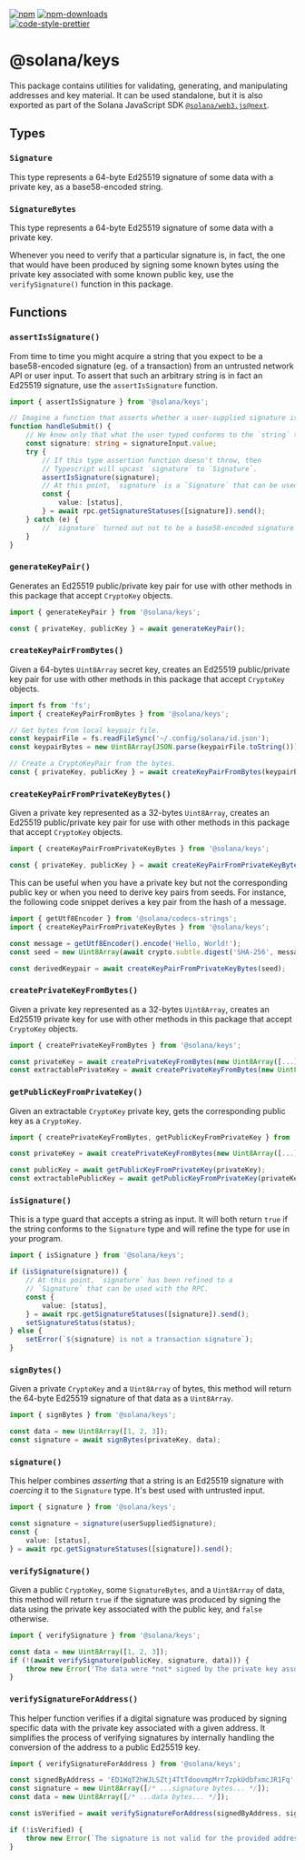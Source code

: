 [![npm][npm-image]][npm-url]
[![npm-downloads][npm-downloads-image]][npm-url]
<br />
[![code-style-prettier][code-style-prettier-image]][code-style-prettier-url]

[code-style-prettier-image]: https://img.shields.io/badge/code_style-prettier-ff69b4.svg?style=flat-square
[code-style-prettier-url]: https://github.com/prettier/prettier
[npm-downloads-image]: https://img.shields.io/npm/dm/@solana/keys/next.svg?style=flat
[npm-image]: https://img.shields.io/npm/v/@solana/keys/next.svg?style=flat
[npm-url]: https://www.npmjs.com/package/@solana/keys/v/next

# @solana/keys

This package contains utilities for validating, generating, and manipulating addresses and key material. It can be used standalone, but it is also exported as part of the Solana JavaScript SDK [`@solana/web3.js@next`](https://github.com/solana-labs/solana-web3.js/tree/master/packages/library).

## Types

### `Signature`

This type represents a 64-byte Ed25519 signature of some data with a private key, as a base58-encoded string.

### `SignatureBytes`

This type represents a 64-byte Ed25519 signature of some data with a private key.

Whenever you need to verify that a particular signature is, in fact, the one that would have been produced by signing some known bytes using the private key associated with some known public key, use the `verifySignature()` function in this package.

## Functions

### `assertIsSignature()`

From time to time you might acquire a string that you expect to be a base58-encoded signature (eg. of a transaction) from an untrusted network API or user input. To assert that such an arbitrary string is in fact an Ed25519 signature, use the `assertIsSignature` function.

```ts
import { assertIsSignature } from '@solana/keys';

// Imagine a function that asserts whether a user-supplied signature is valid or not.
function handleSubmit() {
    // We know only that what the user typed conforms to the `string` type.
    const signature: string = signatureInput.value;
    try {
        // If this type assertion function doesn't throw, then
        // Typescript will upcast `signature` to `Signature`.
        assertIsSignature(signature);
        // At this point, `signature` is a `Signature` that can be used with the RPC.
        const {
            value: [status],
        } = await rpc.getSignatureStatuses([signature]).send();
    } catch (e) {
        // `signature` turned out not to be a base58-encoded signature
    }
}
```

### `generateKeyPair()`

Generates an Ed25519 public/private key pair for use with other methods in this package that accept `CryptoKey` objects.

```ts
import { generateKeyPair } from '@solana/keys';

const { privateKey, publicKey } = await generateKeyPair();
```

### `createKeyPairFromBytes()`

Given a 64-bytes `Uint8Array` secret key, creates an Ed25519 public/private key pair for use with other methods in this package that accept `CryptoKey` objects.

```ts
import fs from 'fs';
import { createKeyPairFromBytes } from '@solana/keys';

// Get bytes from local keypair file.
const keypairFile = fs.readFileSync('~/.config/solana/id.json');
const keypairBytes = new Uint8Array(JSON.parse(keypairFile.toString()));

// Create a CryptoKeyPair from the bytes.
const { privateKey, publicKey } = await createKeyPairFromBytes(keypairBytes);
```

### `createKeyPairFromPrivateKeyBytes()`

Given a private key represented as a 32-bytes `Uint8Array`, creates an Ed25519 public/private key pair for use with other methods in this package that accept `CryptoKey` objects.

```ts
import { createKeyPairFromPrivateKeyBytes } from '@solana/keys';

const { privateKey, publicKey } = await createKeyPairFromPrivateKeyBytes(new Uint8Array([...]));
```

This can be useful when you have a private key but not the corresponding public key or when you need to derive key pairs from seeds. For instance, the following code snippet derives a key pair from the hash of a message.

```ts
import { getUtf8Encoder } from '@solana/codecs-strings';
import { createKeyPairFromPrivateKeyBytes } from '@solana/keys';

const message = getUtf8Encoder().encode('Hello, World!');
const seed = new Uint8Array(await crypto.subtle.digest('SHA-256', message));

const derivedKeypair = await createKeyPairFromPrivateKeyBytes(seed);
```

### `createPrivateKeyFromBytes()`

Given a private key represented as a 32-bytes `Uint8Array`, creates an Ed25519 private key for use with other methods in this package that accept `CryptoKey` objects.

```ts
import { createPrivateKeyFromBytes } from '@solana/keys';

const privateKey = await createPrivateKeyFromBytes(new Uint8Array([...]));
const extractablePrivateKey = await createPrivateKeyFromBytes(new Uint8Array([...]), true);
```

### `getPublicKeyFromPrivateKey()`

Given an extractable `CryptoKey` private key, gets the corresponding public key as a `CryptoKey`.

```ts
import { createPrivateKeyFromBytes, getPublicKeyFromPrivateKey } from '@solana/keys';

const privateKey = await createPrivateKeyFromBytes(new Uint8Array([...]), true);

const publicKey = await getPublicKeyFromPrivateKey(privateKey);
const extractablePublicKey = await getPublicKeyFromPrivateKey(privateKey, true);
```

### `isSignature()`

This is a type guard that accepts a string as input. It will both return `true` if the string conforms to the `Signature` type and will refine the type for use in your program.

```ts
import { isSignature } from '@solana/keys';

if (isSignature(signature)) {
    // At this point, `signature` has been refined to a
    // `Signature` that can be used with the RPC.
    const {
        value: [status],
    } = await rpc.getSignatureStatuses([signature]).send();
    setSignatureStatus(status);
} else {
    setError(`${signature} is not a transaction signature`);
}
```

### `signBytes()`

Given a private `CryptoKey` and a `Uint8Array` of bytes, this method will return the 64-byte Ed25519 signature of that data as a `Uint8Array`.

```ts
import { signBytes } from '@solana/keys';

const data = new Uint8Array([1, 2, 3]);
const signature = await signBytes(privateKey, data);
```

### `signature()`

This helper combines _asserting_ that a string is an Ed25519 signature with _coercing_ it to the `Signature` type. It's best used with untrusted input.

```ts
import { signature } from '@solana/keys';

const signature = signature(userSuppliedSignature);
const {
    value: [status],
} = await rpc.getSignatureStatuses([signature]).send();
```

### `verifySignature()`

Given a public `CryptoKey`, some `SignatureBytes`, and a `Uint8Array` of data, this method will return `true` if the signature was produced by signing the data using the private key associated with the public key, and `false` otherwise.

```ts
import { verifySignature } from '@solana/keys';

const data = new Uint8Array([1, 2, 3]);
if (!(await verifySignature(publicKey, signature, data))) {
    throw new Error('The data were *not* signed by the private key associated with `publicKey`');
}
```

### `verifySignatureForAddress()`

This helper function verifies if a digital signature was produced by signing specific data with the private key associated with a given address. It simplifies the process of verifying signatures by internally handling the conversion of the address to a public Ed25519 key.

```ts
import { verifySignatureForAddress } from '@solana/keys';

const signedByAddress = 'ED1WqT2hWJLSZtj4TtTdoovmpMrr7zpkUdbfxmcJR1Fq';
const signature = new Uint8Array([/* ...signature bytes... */]);
const data = new Uint8Array([/* ...data bytes... */]);

const isVerified = await verifySignatureForAddress(signedByAddress, signature, data);

if (!isVerified) {
    throw new Error(`The signature is not valid for the provided address: ${signedByAddress}`);
}
```
